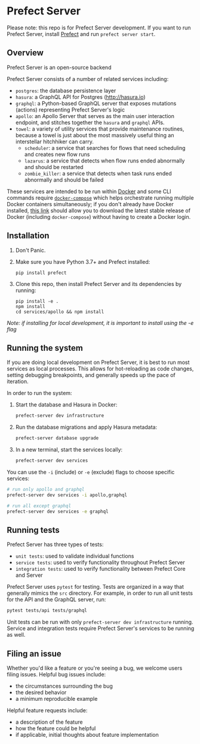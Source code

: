 # Prefect Server

Please note: this repo is for Prefect Server development. If you want to run Prefect Server, install [Prefect](https://github.com/prefecthq/prefect) and run `prefect server start`.

## Overview

Prefect Server is an open-source backend

Prefect Server consists of a number of related services including:

- `postgres`: the database persistence layer
- `hasura`: a GraphQL API for Postgres (http://hasura.io)
- `graphql`: a Python-based GraphQL server that exposes mutations (actions) representing Prefect Server's logic
- `apollo`: an Apollo Server that serves as the main user interaction endpoint, and stitches together the `hasura` and `graphql` APIs.
- `towel`: a variety of utility services that provide maintenance routines, because a towel is just about the most massively useful thing an interstellar hitchhiker can carry.
  - `scheduler`: a service that searches for flows that need scheduling and creates new flow runs
  - `lazarus`: a service that detects when flow runs ended abnormally and should be restarted
  - `zombie_killer`: a service that detects when task runs ended abnormally and should be failed

These services are intended to be run within [Docker](https://www.docker.com/) and some CLI commands require [`docker-compose`](https://docs.docker.com/compose/) which helps orchestrate running multiple Docker containers simultaneously; if you don't already have Docker installed, [this link](https://download.docker.com/mac/stable/Docker.dmg) should allow you to download the latest stable release of Docker (including `docker-compose`) without having to create a Docker login.

## Installation

1. Don't Panic.

1. Make sure you have Python 3.7+ and Prefect installed:

   ```
   pip install prefect
   ```

1. Clone this repo, then install Prefect Server and its dependencies by running:

   ```
   pip install -e .
   npm install
   cd services/apollo && npm install
   ```

_Note: if installing for local development, it is important to install using the -e flag_

## Running the system

If you are doing local development on Prefect Server, it is best to run most services as local processes.
This allows for hot-reloading as code changes, setting debugging breakpoints, and generally speeds up the
pace of iteration.

In order to run the system:

1. Start the database and Hasura in Docker:

   ```bash
   prefect-server dev infrastructure
   ```

1. Run the database migrations and apply Hasura metadata:

   ```bash
   prefect-server database upgrade
   ```

1. In a new terminal, start the services locally:

   ```bash
   prefect-server dev services
   ```

You can use the `-i` (include) or `-e` (exclude) flags to choose specific services:

```bash
# run only apollo and graphql
prefect-server dev services -i apollo,graphql

# run all except graphql
prefect-server dev services -e graphql
```

## Running tests

Prefect Server has three types of tests:

- `unit tests`: used to validate individual functions
- `service tests`: used to verify functionality throughout Prefect Server
- `integration tests`: used to verify functionality between Prefect Core and Server

Prefect Server uses `pytest` for testing. Tests are organized in a way that generally mimics the `src` directory. For example, in order to run all unit tests
for the API and the GraphQL server, run:

```bash
pytest tests/api tests/graphql
```

Unit tests can be run with only `prefect-server dev infrastructure` running. Service and
integration tests require Prefect Server's services to be running as well.

## Filing an issue

Whether you'd like a feature or you're seeing a bug, we welcome users filing issues. Helpful
bug issues include:

- the circumstances surrounding the bug
- the desired behavior
- a minimum reproducible example

Helpful feature requests include:

- a description of the feature
- how the feature could be helpful
- if applicable, initial thoughts about feature implementation
